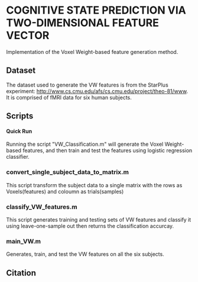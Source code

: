 # COGNITIVE STATE PREDICTION VIA TWO-DIMENSIONAL FEATURE VECTOR
Implementation of the Voxel Weight-based feature generation method.

## Dataset
The dataset used to generate the VW features is from the StarPlus experiment: http://www.cs.cmu.edu/afs/cs.cmu.edu/project/theo-81/www.
It is comprised of fMRI data for six human subjects.

## Scripts
#### Quick Run
Running the script "VW_Classification.m" will generate the Voxel Weight-based features, and then train and test the features using logistic regression classifier.

### convert_single_subject_data_to_matrix.m
This script transform the subject data to a single matrix with the rows as Voxels(features) and coloumn as trials(samples)

### classify_VW_features.m
This script generates training and testing sets of VW features and classify it using leave-one-sample out then returns the classification accurcay.

### main_VW.m
Generates, train, and test the VW features on all the six subjects.

## Citation
